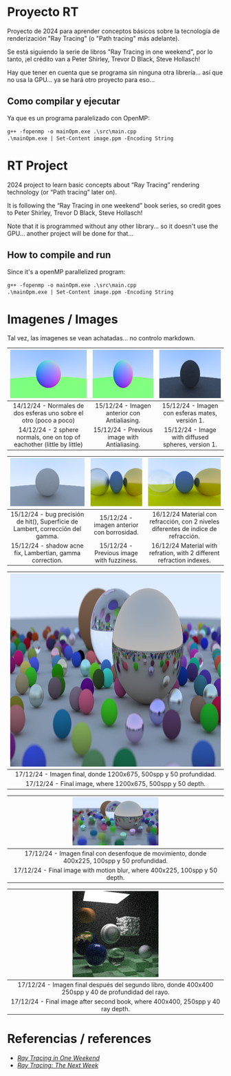 # Proyecto RT

Proyecto de 2024 para aprender conceptos básicos sobre la tecnología de renderización "Ray Tracing" (o "Path tracing" más adelante).

Se está siguiendo la serie de libros "Ray Tracing in one weekend", por lo tanto, ¡el crédito van a Peter Shirley, Trevor D Black, Steve Hollasch!

Hay que tener en cuenta que se programa sin ninguna otra librería... así que no usa la GPU... ya se hará otro proyecto para eso...

## Como compilar y ejecutar

Ya que es un programa paralelizado con OpenMP:

```console
g++ -fopenmp -o mainOpm.exe .\src\main.cpp
.\mainOpm.exe | Set-Content image.ppm -Encoding String
```

# RT Project

2024 project to learn basic concepts about “Ray Tracing” rendering technology (or “Path tracing” later on).

It is following the “Ray Tracing in one weekend” book series, so credit goes to Peter Shirley, Trevor D Black, Steve Hollasch!

Note that it is programmed without any other library... so it doesn't use the GPU... another project will be done for that...

## How to compile and run

Since it's a openMP parallelized program:

```console
g++ -fopenmp -o mainOpm.exe .\src\main.cpp
.\mainOpm.exe | Set-Content image.ppm -Encoding String
```

# Imagenes / Images

Tal vez, las imagenes se vean achatadas... no controlo markdown.

| <img src="resultados\2CirculosNormales.png" width=200 height=112> | <img src="resultados\2CirculosNormalesAA.png" width=200 height=112> | <img src="resultados\2EsferasDifusoV1.png" width=200 height=112> |
|:--:|:--:|:--:|
| 14/12/24 - Normales de dos esferas uno sobre el otro (poco a poco)|15/12/24 - Imagen anterior con Antialiasing. | 15/12/24 - Imagen con esferas mates, versión 1. |
| 14/12/24 - 2 sphere normals, one on top of eachother (little by little) | 15/12/24 - Previous image with Antialiasing. | 15/12/24 - Image with diffused spheres, version 1. |

| <img src="resultados\2EsferasDifusoV2.png" width=200 height=112> | <img src="resultados\4EsferasBorroso.png" width=200 height=112> | <img src="resultados\4EsferasRefractante.png" width=200 height=112> |
|:--:|:--:|:--:|
| 15/12/24 - bug precisión de hit(), Superficie de Lambert, corrección del gamma. |  15/12/24 - imagen anterior con borrosidad. | 16/12/24 Material con refracción, con 2 niveles diferentes de indice de refracción. |
| 15/12/24 - shadow acne fix, Lambertian, gamma correction. | 15/12/24 - Previous image with fuzziness. | 16/12/24 Material with refration, with 2 different refraction indexes. |

|<img src="resultados\final.png" width=800 height=448>|
|:---:|
| 17/12/24 - Imagen final, donde 1200x675, 500spp y 50 profundidad. |
| 17/12/24 - Final image, where 1200x675, 500spp y 50 depth. |

|<img src="resultados\MotionBlur.png" width=200 height=112>|
|:---:|
| 17/12/24 - Imagen final con desenfoque de movimiento, donde 400x225, 100spp y 50 profundidad. |
| 17/12/24 - Final image with motion blur, where 400x225, 100spp y 50 depth. |

|<img src="resultados\final2.png" width=200 height=200>|
|:---:|
| 17/12/24 - Imagen final después del segundo libro, donde 400x400 250spp y 40 de profundidad del rayo. |
| 17/12/24 - Final image after second book, where 400x400, 250spp y 40 ray depth. |


# Referencias / references

- [_Ray Tracing in One Weekend_](https://raytracing.github.io/books/RayTracingInOneWeekend.html)
- [_Ray Tracing: The Next Week_](https://raytracing.github.io/books/RayTracingTheNextWeek.html)
